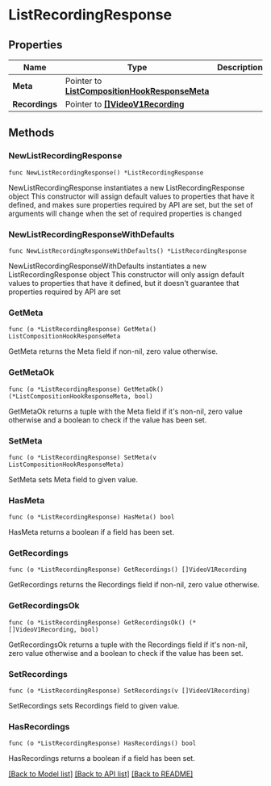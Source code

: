 # ListRecordingResponse

## Properties

Name | Type | Description | Notes
------------ | ------------- | ------------- | -------------
**Meta** | Pointer to [**ListCompositionHookResponseMeta**](ListCompositionHookResponse_meta.md) |  | [optional] 
**Recordings** | Pointer to [**[]VideoV1Recording**](VideoV1Recording.md) |  | [optional] 

## Methods

### NewListRecordingResponse

`func NewListRecordingResponse() *ListRecordingResponse`

NewListRecordingResponse instantiates a new ListRecordingResponse object
This constructor will assign default values to properties that have it defined,
and makes sure properties required by API are set, but the set of arguments
will change when the set of required properties is changed

### NewListRecordingResponseWithDefaults

`func NewListRecordingResponseWithDefaults() *ListRecordingResponse`

NewListRecordingResponseWithDefaults instantiates a new ListRecordingResponse object
This constructor will only assign default values to properties that have it defined,
but it doesn't guarantee that properties required by API are set

### GetMeta

`func (o *ListRecordingResponse) GetMeta() ListCompositionHookResponseMeta`

GetMeta returns the Meta field if non-nil, zero value otherwise.

### GetMetaOk

`func (o *ListRecordingResponse) GetMetaOk() (*ListCompositionHookResponseMeta, bool)`

GetMetaOk returns a tuple with the Meta field if it's non-nil, zero value otherwise
and a boolean to check if the value has been set.

### SetMeta

`func (o *ListRecordingResponse) SetMeta(v ListCompositionHookResponseMeta)`

SetMeta sets Meta field to given value.

### HasMeta

`func (o *ListRecordingResponse) HasMeta() bool`

HasMeta returns a boolean if a field has been set.

### GetRecordings

`func (o *ListRecordingResponse) GetRecordings() []VideoV1Recording`

GetRecordings returns the Recordings field if non-nil, zero value otherwise.

### GetRecordingsOk

`func (o *ListRecordingResponse) GetRecordingsOk() (*[]VideoV1Recording, bool)`

GetRecordingsOk returns a tuple with the Recordings field if it's non-nil, zero value otherwise
and a boolean to check if the value has been set.

### SetRecordings

`func (o *ListRecordingResponse) SetRecordings(v []VideoV1Recording)`

SetRecordings sets Recordings field to given value.

### HasRecordings

`func (o *ListRecordingResponse) HasRecordings() bool`

HasRecordings returns a boolean if a field has been set.


[[Back to Model list]](../README.md#documentation-for-models) [[Back to API list]](../README.md#documentation-for-api-endpoints) [[Back to README]](../README.md)



